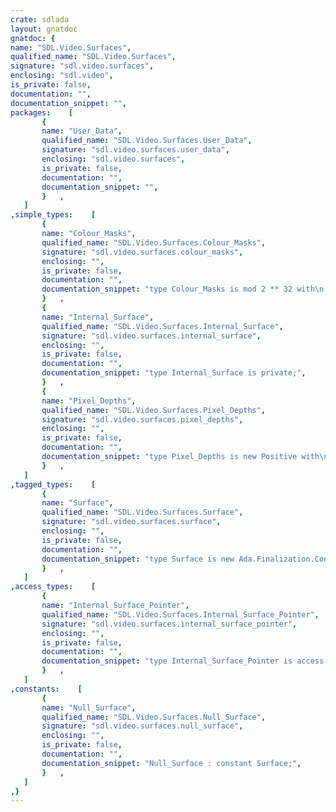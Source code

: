 ```yaml
---
crate: sdlada
layout: gnatdoc
gnatdoc: {
name: "SDL.Video.Surfaces",
qualified_name: "SDL.Video.Surfaces",
signature: "sdl.video.surfaces",
enclosing: "sdl.video",
is_private: false,
documentation: "",
documentation_snippet: "",
packages:    [
       {
       name: "User_Data",
       qualified_name: "SDL.Video.Surfaces.User_Data",
       signature: "sdl.video.surfaces.user_data",
       enclosing: "sdl.video.surfaces",
       is_private: false,
       documentation: "",
       documentation_snippet: "",
       }   ,
   ]
,simple_types:    [
       {
       name: "Colour_Masks",
       qualified_name: "SDL.Video.Surfaces.Colour_Masks",
       signature: "sdl.video.surfaces.colour_masks",
       enclosing: "",
       is_private: false,
       documentation: "",
       documentation_snippet: "type Colour_Masks is mod 2 ** 32 with\n  Convention => C;",
       }   ,
       {
       name: "Internal_Surface",
       qualified_name: "SDL.Video.Surfaces.Internal_Surface",
       signature: "sdl.video.surfaces.internal_surface",
       enclosing: "",
       is_private: false,
       documentation: "",
       documentation_snippet: "type Internal_Surface is private;",
       }   ,
       {
       name: "Pixel_Depths",
       qualified_name: "SDL.Video.Surfaces.Pixel_Depths",
       signature: "sdl.video.surfaces.pixel_depths",
       enclosing: "",
       is_private: false,
       documentation: "",
       documentation_snippet: "type Pixel_Depths is new Positive with\n  Convention       => C,\n  Static_Predicate => Pixel_Depths in 1 | 2 | 4 | 8 | 12 | 15 | 16 | 24 | 32;",
       }   ,
   ]
,tagged_types:    [
       {
       name: "Surface",
       qualified_name: "SDL.Video.Surfaces.Surface",
       signature: "sdl.video.surfaces.surface",
       enclosing: "",
       is_private: false,
       documentation: "",
       documentation_snippet: "type Surface is new Ada.Finalization.Controlled with private;",
       }   ,
   ]
,access_types:    [
       {
       name: "Internal_Surface_Pointer",
       qualified_name: "SDL.Video.Surfaces.Internal_Surface_Pointer",
       signature: "sdl.video.surfaces.internal_surface_pointer",
       enclosing: "",
       is_private: false,
       documentation: "",
       documentation_snippet: "type Internal_Surface_Pointer is access Internal_Surface with\n  Convention => C;",
       }   ,
   ]
,constants:    [
       {
       name: "Null_Surface",
       qualified_name: "SDL.Video.Surfaces.Null_Surface",
       signature: "sdl.video.surfaces.null_surface",
       enclosing: "",
       is_private: false,
       documentation: "",
       documentation_snippet: "Null_Surface : constant Surface;",
       }   ,
   ]
,}
---
```


